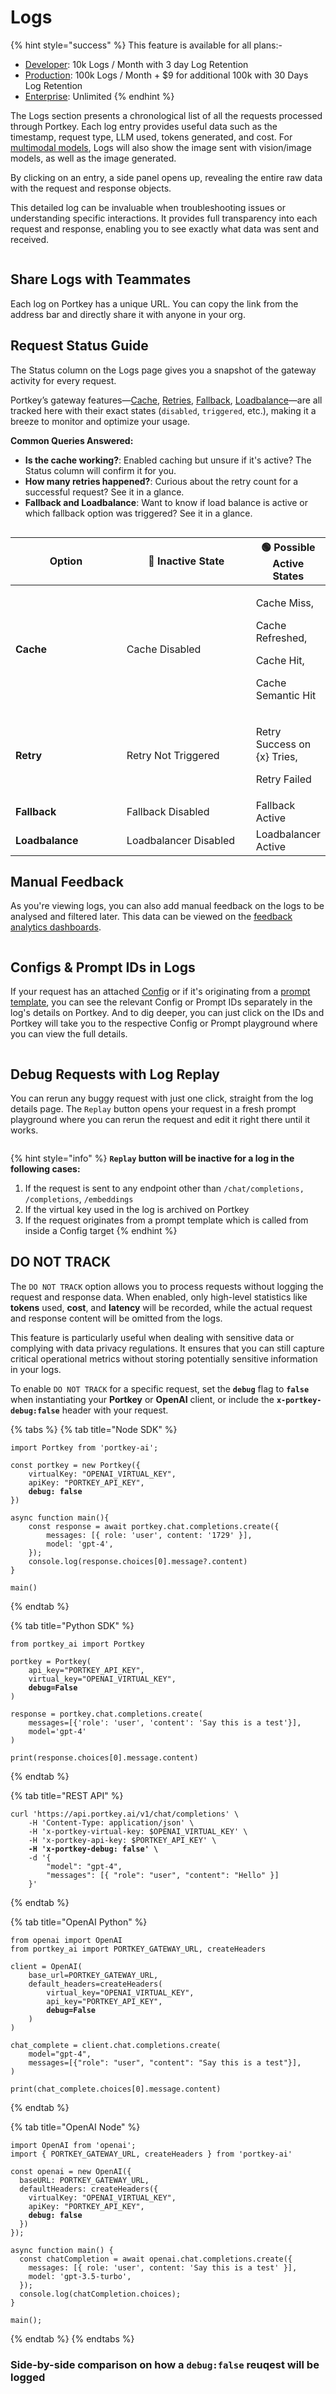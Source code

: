 # Logs

{% hint style="success" %}
This feature is available for all plans:-

* [Developer](https://app.portkey.ai/): 10k Logs / Month with 3 day Log Retention
* [Production](https://app.portkey.ai/): 100k Logs / Month + $9 for additional 100k  with 30 Days Log Retention
* [Enterprise](https://portkey.ai/docs/product/enterprise-offering): Unlimited
{% endhint %}

The Logs section presents a chronological list of all the requests processed through Portkey. Each log entry provides useful data such as the timestamp, request type, LLM used, tokens generated, and cost. For [multimodal models](../ai-gateway-streamline-llm-integrations/multimodal-capabilities/), Logs will also show the image sent with vision/image models, as well as the image generated.

By clicking on an entry, a side panel opens up, revealing the entire raw data with the request and response objects.

This detailed log can be invaluable when troubleshooting issues or understanding specific interactions. It provides full transparency into each request and response, enabling you to see exactly what data was sent and received.

<figure><img src="../../.gitbook/assets/image (11).png" alt=""><figcaption></figcaption></figure>

## Share Logs with Teammates

Each log on Portkey has a unique URL. You can copy the link from the address bar and directly share it with anyone in your org.

## Request Status Guide

The Status column on the Logs page gives you a snapshot of the gateway activity for every request.

Portkey’s gateway features—[Cache](../ai-gateway-streamline-llm-integrations/cache-simple-and-semantic.md), [Retries](../ai-gateway-streamline-llm-integrations/automatic-retries.md), [Fallback](../ai-gateway-streamline-llm-integrations/fallbacks.md), [Loadbalance](../ai-gateway-streamline-llm-integrations/load-balancing.md)—are all tracked here with their exact states (`disabled`, `triggered`, etc.), making it a breeze to monitor and optimize your usage.

**Common Queries Answered:**

* **Is the cache working?**: Enabled caching but unsure if it's active? The Status column will confirm it for you.
* **How many retries happened?**: Curious about the retry count for a successful request? See it in a glance.
* **Fallback and Loadbalance**: Want to know if load balance is active or which fallback option was triggered? See it in a glance.

<figure><img src="../../.gitbook/assets/image (12).png" alt=""><figcaption></figcaption></figure>

<table><thead><tr><th width="195">Option</th><th width="238">🔴 Inactive State</th><th>🟢 Possible Active States</th></tr></thead><tbody><tr><td><strong>Cache</strong></td><td>Cache Disabled</td><td><p>Cache Miss,</p><p>Cache Refreshed,</p><p>Cache Hit,</p><p>Cache Semantic Hit</p></td></tr><tr><td><strong>Retry</strong></td><td>Retry Not Triggered</td><td><p>Retry Success on {x} Tries,</p><p>Retry Failed</p></td></tr><tr><td><strong>Fallback</strong></td><td>Fallback Disabled</td><td>Fallback Active</td></tr><tr><td><strong>Loadbalance</strong></td><td>Loadbalancer Disabled</td><td>Loadbalancer Active</td></tr></tbody></table>

## Manual Feedback

As you're viewing logs, you can also add manual feedback on the logs to be analysed and filtered later. This data can be viewed on the [feedback analytics dashboards](analytics.md#feedback).

<figure><img src="../../.gitbook/assets/image (13).png" alt=""><figcaption></figcaption></figure>

## Configs & Prompt IDs in Logs

If your request has an attached [Config](../ai-gateway-streamline-llm-integrations/configs.md) or if it's originating from a [prompt template](../prompt-library.md), you can see the relevant Config or Prompt IDs separately in the log's details on Portkey. And to dig deeper, you can just click on the IDs and Portkey will take you to the respective Config or Prompt playground where you can view the full details.

<div align="left">

<figure><img src="../../.gitbook/assets/config-prompt-in-logs.png" alt=""><figcaption></figcaption></figure>

</div>

## Debug Requests with Log Replay

You can rerun any buggy request with just one click, straight from the log details page. The `Replay` button opens your request in a fresh prompt playground where you can rerun the request and edit it right there until it works.

<div align="left">

<figure><img src="../../.gitbook/assets/log-replay.png" alt=""><figcaption></figcaption></figure>

</div>

{% hint style="info" %}
**`Replay` button will be inactive for a log in the following cases:**

1. If the request is sent to any endpoint other than `/chat/completions,` `/completions`, `/embeddings`
2. If the virtual key used in the log is archived on Portkey
3. If the request originates from a prompt template which is called from inside a Config target
{% endhint %}

## DO NOT TRACK

The `DO NOT TRACK` option allows you to process requests without logging the request and response data. When enabled, only high-level statistics like **tokens** used, **cost**, and **latency** will be recorded, while the actual request and response content will be omitted from the logs.

This feature is particularly useful when dealing with sensitive data or complying with data privacy regulations. It ensures that you can still capture critical operational metrics without storing potentially sensitive information in your logs.

To enable `DO NOT TRACK` for a specific request, set the **`debug`** flag to **`false`** when instantiating your **Portkey** or **OpenAI** client, or include the **`x-portkey-debug:false`** header with your request.

{% tabs %}
{% tab title="Node SDK" %}
<pre class="language-typescript"><code class="lang-typescript">import Portkey from 'portkey-ai';

const portkey = new Portkey({
    virtualKey: "OPENAI_VIRTUAL_KEY",
    apiKey: "PORTKEY_API_KEY",
<strong>    debug: false
</strong>})

async function main(){
    const response = await portkey.chat.completions.create({
        messages: [{ role: 'user', content: '1729' }],
        model: 'gpt-4',
    });
    console.log(response.choices[0].message?.content)
}

main()
</code></pre>
{% endtab %}

{% tab title="Python SDK" %}
<pre class="language-python"><code class="lang-python">from portkey_ai import Portkey

portkey = Portkey(
    api_key="PORTKEY_API_KEY",  
    virtual_key="OPENAI_VIRTUAL_KEY",
<strong>    debug=False
</strong>)

response = portkey.chat.completions.create(
    messages=[{'role': 'user', 'content': 'Say this is a test'}],
    model='gpt-4'
)

print(response.choices[0].message.content)
</code></pre>
{% endtab %}

{% tab title="REST API" %}
<pre class="language-bash"><code class="lang-bash">curl 'https://api.portkey.ai/v1/chat/completions' \
    -H 'Content-Type: application/json' \
    -H 'x-portkey-virtual-key: $OPENAI_VIRTUAL_KEY' \
    -H 'x-portkey-api-key: $PORTKEY_API_KEY' \
<strong>    -H 'x-portkey-debug: false' \
</strong>    -d '{ 
        "model": "gpt-4",  
        "messages": [{ "role": "user", "content": "Hello" }] 
    }'
</code></pre>
{% endtab %}

{% tab title="OpenAI Python" %}
<pre class="language-python"><code class="lang-python">from openai import OpenAI
from portkey_ai import PORTKEY_GATEWAY_URL, createHeaders

client = OpenAI(
    base_url=PORTKEY_GATEWAY_URL,
    default_headers=createHeaders(
        virtual_key="OPENAI_VIRTUAL_KEY",
        api_key="PORTKEY_API_KEY",
<strong>        debug=False
</strong>    )
)

chat_complete = client.chat.completions.create(
    model="gpt-4",
    messages=[{"role": "user", "content": "Say this is a test"}],
)

print(chat_complete.choices[0].message.content)
</code></pre>
{% endtab %}

{% tab title="OpenAI Node" %}
<pre class="language-typescript"><code class="lang-typescript">import OpenAI from 'openai';
import { PORTKEY_GATEWAY_URL, createHeaders } from 'portkey-ai'

const openai = new OpenAI({
  baseURL: PORTKEY_GATEWAY_URL,
  defaultHeaders: createHeaders({
    virtualKey: "OPENAI_VIRTUAL_KEY",
    apiKey: "PORTKEY_API_KEY",
<strong>    debug: false
</strong>  })
});

async function main() {
  const chatCompletion = await openai.chat.completions.create({
    messages: [{ role: 'user', content: 'Say this is a test' }],
    model: 'gpt-3.5-turbo',
  });
  console.log(chatCompletion.choices);
}

main();
</code></pre>
{% endtab %}
{% endtabs %}

### Side-by-side comparison on how a `debug:false` reuqest will be logged

<figure><img src="../../.gitbook/assets/debug.png" alt=""><figcaption></figcaption></figure>

